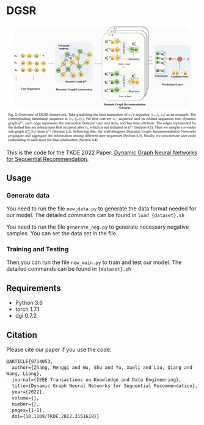 # DGSR

<img src="dgsr.png" alt="model" style="zoom: 50%;" />

This is the code for the TKDE 2022 Paper: [Dynamic Graph Neural Networks for Sequential Recommendation](https://ieeexplore.ieee.org/abstract/document/9714053).

## Usage

### Generate data

You need to run the file ```new_data.py``` to generate the data format needed for our model. The detailed commands 
can be found in ```load_{dataset}.sh```

You need to run the file ```generate_neg.py``` to generate necessary negative samples. You can set the 
data set in the file.

### Training and Testing 

Then you can run the file ```new_main.py``` to train and test our model. 
The detailed commands can be found in ```{dataset}.sh```


## Requirements

- Python 3.6
- torch 1.7.1
- dgl 0.7.2

## Citation

Please cite our paper if you use the code:

```
@ARTICLE{9714053,
  author={Zhang, Mengqi and Wu, Shu and Yu, Xueli and Liu, Qiang and Wang, Liang},
  journal={IEEE Transactions on Knowledge and Data Engineering}, 
  title={Dynamic Graph Neural Networks for Sequential Recommendation}, 
  year={2022},
  volume={},
  number={},
  pages={1-1},
  doi={10.1109/TKDE.2022.3151618}}
```

